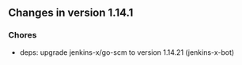 
## Changes in version 1.14.1

### Chores

* deps: upgrade jenkins-x/go-scm to version 1.14.21 (jenkins-x-bot)
